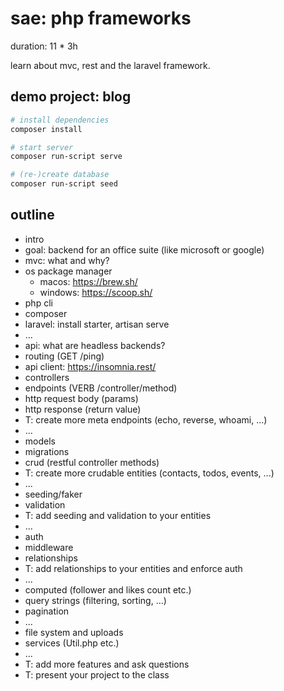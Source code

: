 # sae: php frameworks

duration: 11 * 3h

learn about mvc, rest and the laravel framework.

## demo project: blog

```bash
# install dependencies
composer install

# start server
composer run-script serve

# (re-)create database
composer run-script seed
```

## outline

- intro
- goal: backend for an office suite (like microsoft or google)
- mvc: what and why?
- os package manager
    - macos: https://brew.sh/
    - windows: https://scoop.sh/
- php cli
- composer
- laravel: install starter, artisan serve
- ...
- api: what are headless backends?
- routing (GET /ping)
- api client: https://insomnia.rest/
- controllers
- endpoints (VERB /controller/method)
- http request body (params)
- http response (return value)
- T: create more meta endpoints (echo, reverse, whoami, ...)
- ...
- models
- migrations
- crud (restful controller methods)
- T: create more crudable entities (contacts, todos, events, ...)
- ...
- seeding/faker
- validation
- T: add seeding and validation to your entities
- ...
- auth
- middleware
- relationships
- T: add relationships to your entities and enforce auth
- ...
- computed (follower and likes count etc.)
- query strings (filtering, sorting, ...)
- pagination
- ...
- file system and uploads
- services (Util.php etc.)
- ...
- T: add more features and ask questions
- T: present your project to the class
